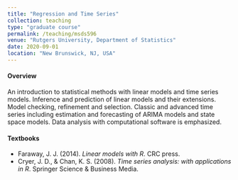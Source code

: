 ```yaml
---
title: "Regression and Time Series"
collection: teaching
type: "graduate course"
permalink: /teaching/msds596
venue: "Rutgers University, Department of Statistics"
date: 2020-09-01
location: "New Brunswick, NJ, USA"
---
```


 
 
#### Overview

An introduction to statistical methods with linear models and time series models. Inference and prediction of linear models and their extensions. Model checking, refinement and selection. Classic and advanced time series including estimation and forecasting of ARIMA models and state space models. Data analysis with computational software is emphasized.

#### Textbooks

* Faraway, J. J. (2014). *Linear models with R*. CRC press.
* Cryer, J. D., & Chan, K. S. (2008). *Time series analysis: with applications in R*. Springer Science & Business Media.
